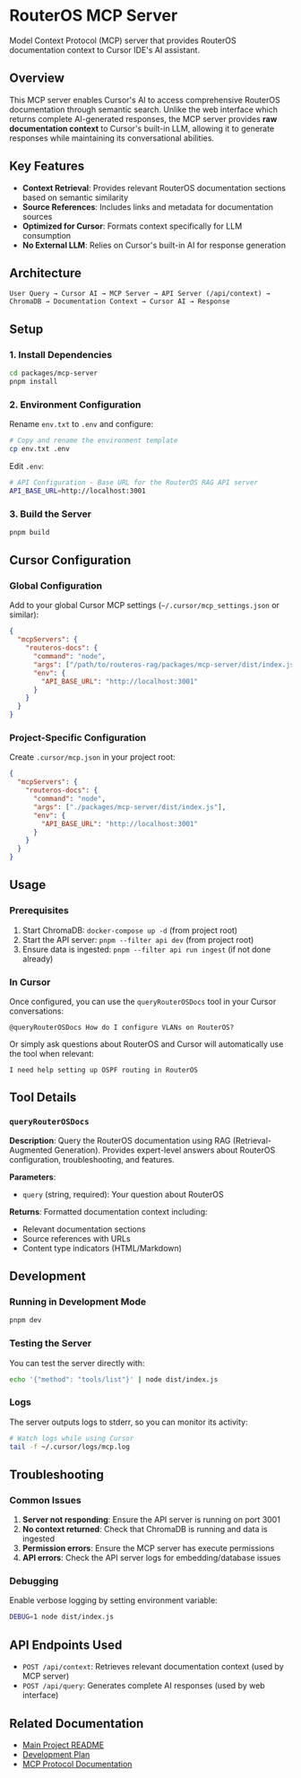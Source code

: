 # RouterOS MCP Server

Model Context Protocol (MCP) server that provides RouterOS documentation context to Cursor IDE's AI assistant.

## Overview

This MCP server enables Cursor's AI to access comprehensive RouterOS documentation through semantic search. Unlike the web interface which returns complete AI-generated responses, the MCP server provides **raw documentation context** to Cursor's built-in LLM, allowing it to generate responses while maintaining its conversational abilities.

## Key Features

- **Context Retrieval**: Provides relevant RouterOS documentation sections based on semantic similarity
- **Source References**: Includes links and metadata for documentation sources
- **Optimized for Cursor**: Formats context specifically for LLM consumption
- **No External LLM**: Relies on Cursor's built-in AI for response generation

## Architecture

```
User Query → Cursor AI → MCP Server → API Server (/api/context) → ChromaDB → Documentation Context → Cursor AI → Response
```

## Setup

### 1. Install Dependencies

```bash
cd packages/mcp-server
pnpm install
```

### 2. Environment Configuration

Rename `env.txt` to `.env` and configure:

```bash
# Copy and rename the environment template
cp env.txt .env
```

Edit `.env`:
```bash
# API Configuration - Base URL for the RouterOS RAG API server
API_BASE_URL=http://localhost:3001
```

### 3. Build the Server

```bash
pnpm build
```

## Cursor Configuration

### Global Configuration

Add to your global Cursor MCP settings (`~/.cursor/mcp_settings.json` or similar):

```json
{
  "mcpServers": {
    "routeros-docs": {
      "command": "node",
      "args": ["/path/to/routeros-rag/packages/mcp-server/dist/index.js"],
      "env": {
        "API_BASE_URL": "http://localhost:3001"
      }
    }
  }
}
```

### Project-Specific Configuration

Create `.cursor/mcp.json` in your project root:

```json
{
  "mcpServers": {
    "routeros-docs": {
      "command": "node",
      "args": ["./packages/mcp-server/dist/index.js"],
      "env": {
        "API_BASE_URL": "http://localhost:3001"
      }
    }
  }
}
```

## Usage

### Prerequisites

1. Start ChromaDB: `docker-compose up -d` (from project root)
2. Start the API server: `pnpm --filter api dev` (from project root)
3. Ensure data is ingested: `pnpm --filter api run ingest` (if not done already)

### In Cursor

Once configured, you can use the `queryRouterOSDocs` tool in your Cursor conversations:

```
@queryRouterOSDocs How do I configure VLANs on RouterOS?
```

Or simply ask questions about RouterOS and Cursor will automatically use the tool when relevant:

```
I need help setting up OSPF routing in RouterOS
```

## Tool Details

### `queryRouterOSDocs`

**Description**: Query the RouterOS documentation using RAG (Retrieval-Augmented Generation). Provides expert-level answers about RouterOS configuration, troubleshooting, and features.

**Parameters**:
- `query` (string, required): Your question about RouterOS

**Returns**: Formatted documentation context including:
- Relevant documentation sections
- Source references with URLs
- Content type indicators (HTML/Markdown)

## Development

### Running in Development Mode

```bash
pnpm dev
```

### Testing the Server

You can test the server directly with:

```bash
echo '{"method": "tools/list"}' | node dist/index.js
```

### Logs

The server outputs logs to stderr, so you can monitor its activity:

```bash
# Watch logs while using Cursor
tail -f ~/.cursor/logs/mcp.log
```

## Troubleshooting

### Common Issues

1. **Server not responding**: Ensure the API server is running on port 3001
2. **No context returned**: Check that ChromaDB is running and data is ingested
3. **Permission errors**: Ensure the MCP server has execute permissions
4. **API errors**: Check the API server logs for embedding/database issues

### Debugging

Enable verbose logging by setting environment variable:

```bash
DEBUG=1 node dist/index.js
```

## API Endpoints Used

- `POST /api/context`: Retrieves relevant documentation context (used by MCP server)
- `POST /api/query`: Generates complete AI responses (used by web interface)

## Related Documentation

- [Main Project README](../../README.md)
- [Development Plan](../../Misc/DEVELOPMENT_PLAN.md)
- [MCP Protocol Documentation](https://modelcontextprotocol.io/) 